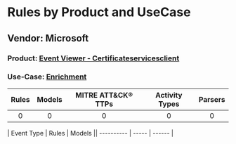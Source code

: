 Rules by Product and UseCase
============================
Vendor: Microsoft
-----------------
### Product: [Event Viewer - Certificateservicesclient](../ds_microsoft_event_viewer_-_certificateservicesclient.md)
### Use-Case: [Enrichment](../../../../UseCases/uc_enrichment.md)

| Rules | Models | MITRE ATT&CK® TTPs | Activity Types | Parsers |
|:-----:|:------:|:------------------:|:--------------:|:-------:|
|   0   |   0    |         0          |       0        |    0    |

| Event Type | Rules | Models || ---------- | ----- | ------ |
